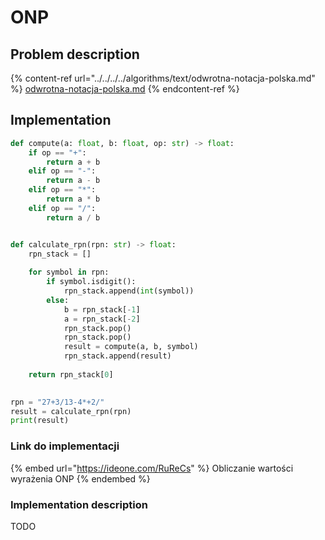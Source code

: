 # ONP

## Problem description

{% content-ref url="../../../../algorithms/text/odwrotna-notacja-polska.md" %}
[odwrotna-notacja-polska.md](../../../../algorithms/text/odwrotna-notacja-polska.md)
{% endcontent-ref %}

## Implementation

```python
def compute(a: float, b: float, op: str) -> float:
	if op == "+":
		return a + b
	elif op == "-":
		return a - b
	elif op == "*":
		return a * b
	elif op == "/":
		return a / b


def calculate_rpn(rpn: str) -> float:
	rpn_stack = []
	
	for symbol in rpn:
		if symbol.isdigit():
			rpn_stack.append(int(symbol))
		else:
			b = rpn_stack[-1]
			a = rpn_stack[-2]
			rpn_stack.pop()
			rpn_stack.pop()
			result = compute(a, b, symbol)
			rpn_stack.append(result)
				
	return rpn_stack[0]
	

rpn = "27+3/13-4*+2/"
result = calculate_rpn(rpn)
print(result)
```

### Link do implementacji

{% embed url="https://ideone.com/RuReCs" %}
Obliczanie wartości wyrażenia ONP
{% endembed %}

### Implementation description

TODO
